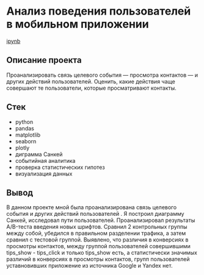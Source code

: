 # Анализ поведения пользователей в мобильном приложении
[ipynb](https://github.com/Sergei-SG/data_analyst_projects/blob/main/Behavior%20users%20of%20mobile%20app/behavior_users_in_mobile_app%20.ipynb)

## Описание проекта
Проанализировать связь целевого события — просмотра контактов — и других действий пользователей. Оценить, какие действия чаще совершают те пользователи, которые
просматривают контакты.

## Стек
* python
* pandas
* matplotlib
* seaborn
* plotly
* диграмма Санкей
* событийная аналитика
* проверка статистических гипотез
* визуализация данных

## Вывод
В данном проекте мной была проанализирована связь целевого события и других действий пользователей . Я построил диаграмму Санкей, исследовал пути пользователей. Проанализировал результаты A/B-теста введения новых шрифтов. Сравнил 2 контрольных группы между собой, убедился в правильном разделении трафика, а затем сравнил с тестовой группой. Выявлено, что различия в конверсиях в просмотры контактов, между группой пользователей совершившими tips_show - tips_click и только tips_show есть, а статистически значимых различий в конверсиях в просмотры контактов, групп пользователей уставновивших приложение из источника Google и Yandex нет.
